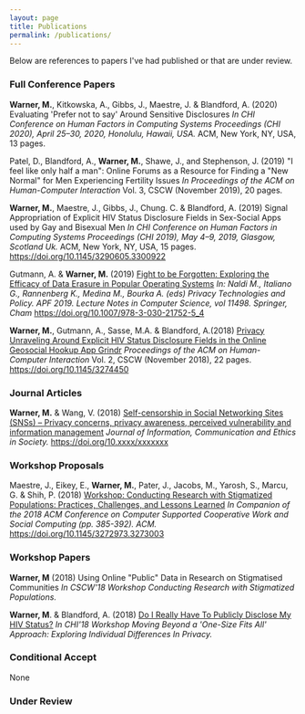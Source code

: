 ```yaml
---
layout: page
title: Publications
permalink: /publications/
---
```


Below are references to papers I've had published or that are under review. 

### Full Conference Papers

<b>Warner, M.</b>, Kitkowska, A., Gibbs, J., Maestre, J. & Blandford, A. (2020) Evaluating 'Prefer not to say' Around Sensitive Disclosures <i>In CHI Conference on Human Factors in Computing Systems Proceedings (CHI 2020), April 25–30, 2020, Honolulu, Hawaii, USA. </i>ACM, New York, NY, USA, 13 pages.

Patel, D., Blandford, A., <b>Warner, M.</b>, Shawe, J., and Stephenson, J. (2019) "I feel like only half a man": Online Forums as a Resource for Finding a "New Normal" for Men Experiencing Fertility Issues <i>In Proceedings of the ACM on Human-Computer Interaction</i> Vol. 3, CSCW (November 2019), 20 pages.


<b>Warner, M.</b>, Maestre, J., Gibbs, J., Chung. C. & Blandford, A. (2019) Signal Appropriation of Explicit HIV Status Disclosure Fields in Sex-Social Apps used by Gay and Bisexual Men <i>In CHI Conference on Human Factors in Computing Systems Proceedings (CHI 2019), May 4–9, 2019, Glasgow, Scotland Uk. </i>ACM, New York, NY, USA, 15 pages. <a href="https://doi.org/10.1145/3290605.3300922">https://doi.org/10.1145/3290605.3300922</a>

Gutmann, A. & <b>Warner, M.</b> (2019) <a href="https://doi.org/10.1007/978-3-030-21752-5_4">Fight to be Forgotten: Exploring the Efficacy of Data Erasure in Popular Operating Systems</a> <i>In: Naldi M., Italiano G., Rannenberg K., Medina M., Bourka A. (eds) Privacy Technologies and Policy. APF 2019. Lecture Notes in Computer Science, vol 11498. Springer, Cham</i> <a href="https://doi.org/10.1007/978-3-030-21752-5_4">https://doi.org/10.1007/978-3-030-21752-5_4</a>

<b>Warner, M.</b>, Gutmann, A., Sasse, M.A. & Blandford, A.(2018) <a href="http://discovery.ucl.ac.uk/10056127/1/CSCW18_CR_Unraveling_RPS.pdf">Privacy Unraveling Around Explicit HIV Status Disclosure Fields in the Online Geosocial Hookup App Grindr</a> <i>Proceedings of the ACM on
Human-Computer Interaction</i> Vol. 2, CSCW (November 2018), 22 pages. <a href="https://doi.org/10.1145/3274450">https://doi.org/10.1145/3274450</a>

### Journal Articles
<b>Warner, M.</b> & Wang, V. (2018) <a href="https://www.researchgate.net/profile/Victoria_Wang3/publication/331001047_Self-censorship_in_Social_Networking_Sites_SNSs_-_Privacy_concerns_privacy_awareness_perceived_vulnerability_and_information_management/links/5c91679245851506d71d3e0a/Self-censorship-in-Social-Networking-Sites-SNSs-Privacy-concerns-privacy-awareness-perceived-vulnerability-and-information-management.pdf">Self-censorship in Social Networking Sites (SNSs) – Privacy concerns, privacy awareness, perceived vulnerability and information management</a> <i>Journal of Information, Communication and Ethics in Society.</i> <a href="https://doi.org/10.xxxx/xxxxxxx">https://doi.org/10.xxxx/xxxxxxx</a>

### Workshop Proposals

Maestre, J., Eikey, E., <b>Warner, M.</b>, Pater, J., Jacobs, M., Yarosh, S., Marcu, G. & Shih, P. (2018) <a href="http://discovery.ucl.ac.uk/10062383/1/CSCW2018_Stigma_Workshop_PrePrint.pdf">Workshop: Conducting Research with Stigmatized Populations: Practices, Challenges, and Lessons Learned</a> <i>In Companion of the 2018 ACM Conference on Computer Supported Cooperative Work and Social Computing (pp. 385-392). ACM.</i> <a href="https://doi.org/10.1145/3272973.3273003">https://doi.org/10.1145/3272973.3273003</a>

### Workshop Papers

<b>Warner, M</b> (2018) Using Online "Public" Data in Research on Stigmatised Communities <i>In CSCW'18 Workshop Conducting Research with Stigmatized Populations.</i>

<b>Warner, M</b>. & Blandford, A. (2018) <a href="https://uclic.ucl.ac.uk/publications/1547209">Do I Really Have To Publicly Disclose My HIV Status?</a> <i>In CHI'18 Workshop Moving Beyond a 'One-Size Fits All' Approach: Exploring Individual Differences In Privacy.</i>

### Conditional Accept
None

### Under Review


